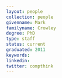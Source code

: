 ```yaml
---
layout: people
collection: people
givenname: Mark
familyname: Crowley
degree: PhD
type: staff
status: current
graduated: 2011
keywords:
linkedin:
twitter: compthink
---
```




